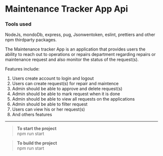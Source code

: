 # **Maintenance Tracker App Api**

### Tools used

NodeJs, mondoDb, express, pug, Jsonwentoken, eslint, prettiers and other npm thirdparty packages.

The Maintenance tracker App is an application that provides users the ability to reach out to operations or repairs department regarding repairs or maintenance request and also monitor the status of the request(s).

Features include:

1.  Users create account to login and logout
2.  Users can create request(s) for repair and maintence
3.  Admin should be able to approve and delete request(s)
4.  Admin should be able to mark request when it is done
5.  Admin should be able to view all requests on the applications
6.  Admin should be able to filter request
7.  Users can view his or her request(s)
8.  And others features

---

> **To start the project**  
> npm run start

> **To build the project**  
> npm run start
